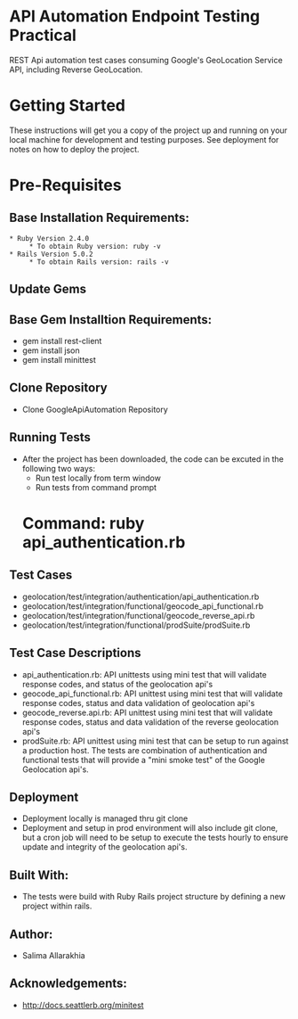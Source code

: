 
# API Automation Endpoint Testing Practical
REST Api automation test cases consuming Google's GeoLocation Service API, including Reverse GeoLocation.

# Getting Started
These instructions will get you a copy of the project up and running on your local machine for development and testing purposes.  See deployment for notes on how to deploy the project.

# Pre-Requisites
## Base Installation Requirements:
    * Ruby Version 2.4.0
         * To obtain Ruby version: ruby -v
    * Rails Version 5.0.2
         * To obtain Rails version: rails -v

## Update Gems
## Base Gem Installtion Requirements:
   * gem install rest-client
   * gem install json
   * gem install minittest
   
## Clone Repository 
   * Clone GoogleApiAutomation Repository

## Running Tests
   * After the project has been downloaded, the code can be excuted in the following two ways:
      *  Run test locally from term window
      *  Run tests from command prompt
      # Command: ruby api_authentication.rb
      
## Test Cases
   * geolocation/test/integration/authentication/api_authentication.rb
   * geolocation/test/integration/functional/geocode_api_functional.rb
   * geolocation/test/integration/functional/geocode_reverse_api.rb
   * geolocation/test/integration/functional/prodSuite/prodSuite.rb

## Test Case Descriptions
* api_authentication.rb: API unittests using mini test that will validate response codes, and status of the geolocation api's
* geocode_api_functional.rb: API unittest using mini test that will validate response codes, status and data validation of geolocation api's
* geocode_reverse.api.rb: API unittest using mini test that will validate response codes, status and data validation of the reverse geolocation api's 
* prodSuite.rb: API unittest using mini test that can be setup to run against a production host. The tests are combination of authentication and functional tests that will provide a "mini smoke test" of the Google Geolocation api's.

## Deployment
* Deployment locally is managed thru git clone
* Deployment and setup in prod environment will also include git clone, but a cron job will need to be setup to execute the tests hourly to ensure update and integrity of the geolocation api's.

## Built With:
* The tests were build with Ruby Rails project structure by defining a new project within rails.

## Author:
* Salima Allarakhia

## Acknowledgements:
* http://docs.seattlerb.org/minitest


   

 

